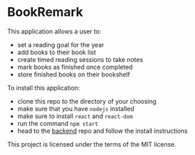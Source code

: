 # BookRemark

This application allows a user to:

- set a reading goal for the year
- add books to their book list
- create timed reading sessions to take notes
- mark books as finished once completed
- store finished books on their bookshelf

To install this application:

- clone this repo to the directory of your choosing
- make sure that you have `nodejs` installed
- make sure to install `react` and `react-dom`
- run the command `npm start`
- head to the [backend](https://github.com/tbanish/react-reading-goal-backend) repo and follow the install instructions

This project is licensed under the terms of the MIT license.
